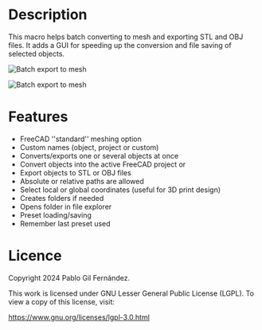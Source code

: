 # Description

This macro helps batch converting to mesh and exporting STL and OBJ files. It adds a GUI for speeding up the conversion and file saving of selected objects.

![Batch export to mesh](/../media/img/screenshot1.png?raw=true "Batch export to mesh")


![Batch export to mesh](/../media/img/screenshot2.png?raw=true "Batch export to mesh")


# Features

* FreeCAD ''standard'' meshing option
* Custom names (object, project or custom)
* Converts/exports one or several objects at once
* Convert objects into the active FreeCAD project or
* Export objects to STL or OBJ files
* Absolute or relative paths are allowed
* Select local or global coordinates (useful for 3D print design)
* Creates folders if needed
* Opens folder in file explorer
* Preset loading/saving
* Remember last preset used


# Licence

Copyright 2024 Pablo Gil Fernández.

This work is licensed under GNU Lesser General Public License (LGPL). To view a copy of this license, visit:

https://www.gnu.org/licenses/lgpl-3.0.html
